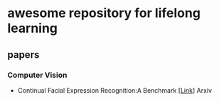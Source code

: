 # awesome repository for lifelong learning

## papers

### Computer Vision
- Continual Facial Expression Recognition:A Benchmark  [[Link](https://arxiv.org/abs/2305.06448)] Arxiv
